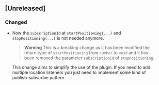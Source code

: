 ## [Unreleased]

### Changed
* Now the `subscriptionId` at `startPositioning(...)` and `stopPositioning(...)` is not needed anymore.

  > **Warning**
  > This is a breaking change as it has been modified the return type of `startPositioning` from `number` to `void` and it has been removed the parameter `subscriptionId` of `stopPositioning`.

  This change aims to simplify the use of the plugin. If you need to add multiple location listeners you just need to implement some kind of publish-subscribe pattern.